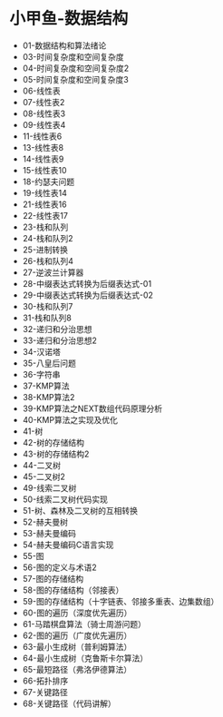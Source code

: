 # 小甲鱼-数据结构

* 01-数据结构和算法绪论
* 03-时间复杂度和空间复杂度
* 04-时间复杂度和空间复杂度2
* 05-时间复杂度和空间复杂度3
* 06-线性表
* 07-线性表2
* 08-线性表3
* 09-线性表4
* 11-线性表6
* 13-线性表8
* 14-线性表9
* 15-线性表10
* 18-约瑟夫问题
* 19-线性表14
* 21-线性表16
* 22-线性表17
* 23-栈和队列
* 24-栈和队列2
* 25-进制转换
* 26-栈和队列4
* 27-逆波兰计算器
* 28-中缀表达式转换为后缀表达式-01
* 29-中缀表达式转换为后缀表达式-02
* 30-栈和队列7
* 31-栈和队列8
* 32-递归和分治思想
* 33-递归和分治思想2
* 34-汉诺塔
* 35-八皇后问题
* 36-字符串
* 37-KMP算法
* 38-KMP算法2
* 39-KMP算法之NEXT数组代码原理分析
* 40-KMP算法之实现及优化
* 41-树
* 42-树的存储结构
* 43-树的存储结构2
* 44-二叉树
* 45-二叉树2
* 49-线索二叉树
* 50-线索二叉树代码实现
* 51-树、森林及二叉树的互相转换
* 52-赫夫曼树
* 53-赫夫曼编码
* 54-赫夫曼编码C语言实现
* 55-图
* 56-图的定义与术语2
* 57-图的存储结构
* 58-图的存储结构（邻接表）
* 59-图的存储结构（十字链表、邻接多重表、边集数组）
* 60-图的遍历（深度优先遍历）
* 61-马踏棋盘算法（骑士周游问题）
* 62-图的遍历（广度优先遍历）
* 63-最小生成树（普利姆算法）
* 64-最小生成树（克鲁斯卡尔算法）
* 65-最短路径（弗洛伊德算法）
* 66-拓扑排序
* 67-关键路径
* 68-关键路径（代码讲解）
